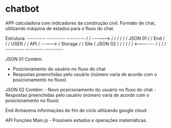 # chatbot

APP calculadora com indicadores da construção civil. 
Formato de chat, utilizando máquina de estados para o fluxo do chat.

Estrutura:
    ---------                  ---------               ---------
   /         /    ------>     /         /             /         /
   /         /    JSON 01     /         /     End     /         /
   /   USER  /                /   API   /    ----->   / Storage /
   /   Site  /    JSON 02     /         /             /         /
   /         /    <-------    /         /             /         /
    ---------                  ---------               ---------

    
JSON 01
    Contém:
  - Posicionamento do usuário no fluxo do chat
  - Respostas preenchidas pelo usuário (número varia de acordo com o posicionamento no fluxo)
  
JSON 02
    Contém:
    - Novo posicionamento do usuário no fluxo do chat
    - Respostas preenchidas pelo usuário (número varia de acordo com o posicionamento no fluxo)
    
End
    Armazena informações do fim do ciclo utilizando google cloud

API
Funções
    Main.js - Possíveis estados e operações matemáticas.
